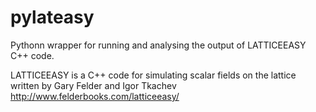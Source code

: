 # pylateasy
Pythonn wrapper for running and analysing the output of LATTICEEASY C++ code.

LATTICEEASY is a C++ code for simulating scalar fields on the lattice written by Gary Felder and Igor Tkachev
http://www.felderbooks.com/latticeeasy/

